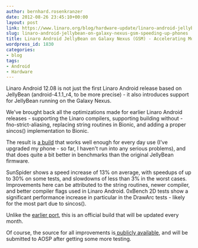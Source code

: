 ```yaml
---
author: bernhard.rosenkranzer
date: 2012-08-26 23:45:10+00:00
layout: post
link: https://www.linaro.org/blog/hardware-update/linaro-android-jellybean-on-galaxy-nexus-gsm-speeding-up-phones/
slug: linaro-android-jellybean-on-galaxy-nexus-gsm-speeding-up-phones
title: Linaro Android JellyBean on Galaxy Nexus (GSM) - Accelerating Mobile Devices
wordpress_id: 1830
categories:
- blog
tags:
- Android
- Hardware
---
```


Linaro Android 12.08 is not just the first Linaro Android release based on JellyBean (android-4.1.1_r4, to be more precise) - it also introduces support for JellyBean running on the Galaxy Nexus.

We've brought back all the optimizations made for earlier Linaro Android releases - supporting the Linaro compilers, supporting building without -fno-strict-aliasing, replacing string routines in Bionic, and adding a proper sincos() implementation to Bionic.

The result is [a build](https://android-build.linaro.org/builds/~linaro-android/galaxynexus-jb-gcc47-aosp-blob-12.08-release/) that works well enough for every day use (I've upgraded my phone - so far, I haven't run into any serious problems), and that does quite a bit better in benchmarks than the original JellyBean firmware.

SunSpider shows a speed increase of 13% on average, with speedups of up to 30% on some tests, and slowdowns of less than 3% in the worst cases. Improvements here can be attributed to the string routines, newer compiler, and better compiler flags used in Linaro Android.
0xBench 2D tests show a significant performance increase in particular in the DrawArc tests - likely for the most part due to sincos().

Unlike the [earlier port](http://www.linaro.org/linaro-blog/2012/04/30/linaro-android-running-on-galaxy-nexus/), this is an official build that will be updated every month.

Of course, the source for all improvements is[ publicly available](https://android-build.linaro.org/builds/~linaro-android/galaxynexus-jb-gcc47-aosp-blob-12.08-release/), and will be submitted to AOSP after getting some more testing.
